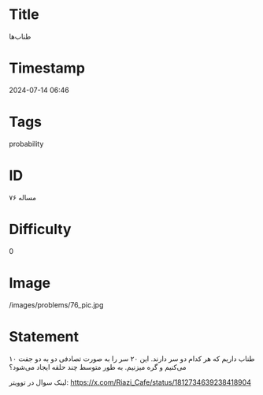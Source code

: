 # Title
طناب‌ها
# Timestamp
2024-07-14 06:46
# Tags
probability
# ID
مساله ۷۶
# Difficulty
0
# Image
/images/problems/76_pic.jpg
# Statement
۱۰ طناب داریم که هر کدام دو سر دارند. این ۲۰ سر را به صورت تصادفی دو به دو جفت می‌کنیم و گره میزنیم. به طور متوسط چند حلقه ایجاد می‌شود؟

لینک سوال در توویتر: https://x.com/Riazi_Cafe/status/1812734639238418904


